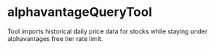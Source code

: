 # alphavantageQueryTool
Tool imports historical daily price data for stocks while staying under alphavantages free tier rate limit.

